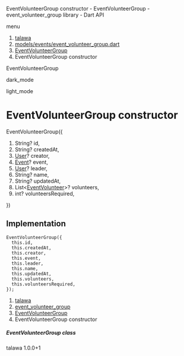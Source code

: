 




EventVolunteerGroup constructor - EventVolunteerGroup - event\_volunteer\_group library - Dart API







menu

1. [talawa](../../index.html)
2. [models/events/event\_volunteer\_group.dart](../../models_events_event_volunteer_group/models_events_event_volunteer_group-library.html)
3. [EventVolunteerGroup](../../models_events_event_volunteer_group/EventVolunteerGroup-class.html)
4. EventVolunteerGroup constructor

EventVolunteerGroup


dark\_mode

light\_mode




# EventVolunteerGroup constructor


EventVolunteerGroup({

1. String? id,
2. String? createdAt,
3. [User](../../models_user_user_info/User-class.html)? creator,
4. [Event](../../models_events_event_model/Event-class.html)? event,
5. [User](../../models_user_user_info/User-class.html)? leader,
6. String? name,
7. String? updatedAt,
8. List<[EventVolunteer](../../models_events_event_volunteer/EventVolunteer-class.html)>? volunteers,
9. int? volunteersRequired,

})

## Implementation

```
EventVolunteerGroup({
  this.id,
  this.createdAt,
  this.creator,
  this.event,
  this.leader,
  this.name,
  this.updatedAt,
  this.volunteers,
  this.volunteersRequired,
});
```

 


1. [talawa](../../index.html)
2. [event\_volunteer\_group](../../models_events_event_volunteer_group/models_events_event_volunteer_group-library.html)
3. [EventVolunteerGroup](../../models_events_event_volunteer_group/EventVolunteerGroup-class.html)
4. EventVolunteerGroup constructor

##### EventVolunteerGroup class





talawa
1.0.0+1






